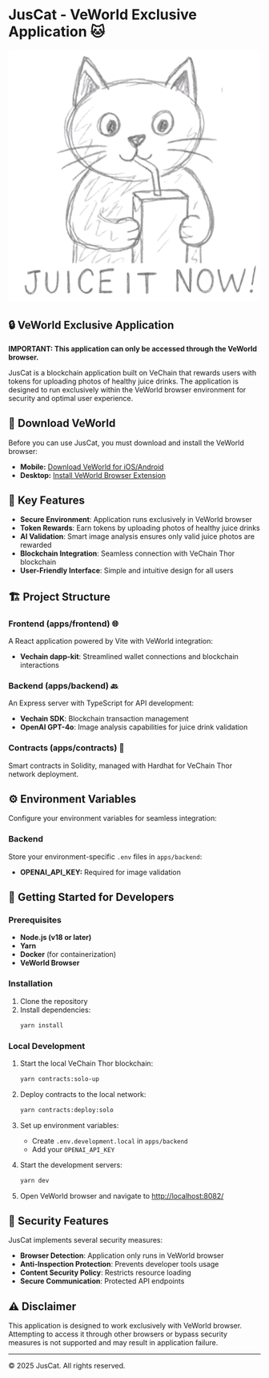 # JusCat - VeWorld Exclusive Application 🐱

<p align="center">
  <img src="apps/frontend/public/juscat-banner.png" alt="JusCat Banner" width="600"/>
</p>

## 🔒 VeWorld Exclusive Application

**IMPORTANT: This application can only be accessed through the VeWorld browser.**

JusCat is a blockchain application built on VeChain that rewards users with tokens for uploading photos of healthy juice drinks. The application is designed to run exclusively within the VeWorld browser environment for security and optimal user experience.

## 📱 Download VeWorld

Before you can use JusCat, you must download and install the VeWorld browser:

- **Mobile:** [Download VeWorld for iOS/Android](https://www.veworld.net/)
- **Desktop:** [Install VeWorld Browser Extension](https://chromewebstore.google.com/detail/veworld/ffondjhiilhjpmfakjbejdgbemolaaho)

## 🌟 Key Features

- **Secure Environment**: Application runs exclusively in VeWorld browser
- **Token Rewards**: Earn tokens by uploading photos of healthy juice drinks
- **AI Validation**: Smart image analysis ensures only valid juice photos are rewarded
- **Blockchain Integration**: Seamless connection with VeChain Thor blockchain
- **User-Friendly Interface**: Simple and intuitive design for all users

## 🏗️ Project Structure

### Frontend (apps/frontend) 🌐

A React application powered by Vite with VeWorld integration:

- **Vechain dapp-kit**: Streamlined wallet connections and blockchain interactions

### Backend (apps/backend) 🔙

An Express server with TypeScript for API development:

- **Vechain SDK**: Blockchain transaction management
- **OpenAI GPT-4o**: Image analysis capabilities for juice drink validation

### Contracts (apps/contracts) 📜

Smart contracts in Solidity, managed with Hardhat for VeChain Thor network deployment.

## ⚙️ Environment Variables

Configure your environment variables for seamless integration:

### Backend

Store your environment-specific `.env` files in `apps/backend`:

- **OPENAI_API_KEY:** Required for image validation

## 🚀 Getting Started for Developers

### Prerequisites

- **Node.js (v18 or later)** 
- **Yarn**
- **Docker** (for containerization)
- **VeWorld Browser**

### Installation

1. Clone the repository
2. Install dependencies:
   ```bash
   yarn install
   ```

### Local Development

1. Start the local VeChain Thor blockchain:
   ```bash
   yarn contracts:solo-up
   ```

2. Deploy contracts to the local network:
   ```bash
   yarn contracts:deploy:solo
   ```

3. Set up environment variables:
   - Create `.env.development.local` in `apps/backend`
   - Add your `OPENAI_API_KEY`

4. Start the development servers:
   ```bash
   yarn dev
   ```

5. Open VeWorld browser and navigate to [http://localhost:8082/](http://localhost:8082/)

## 🔐 Security Features

JusCat implements several security measures:

- **Browser Detection**: Application only runs in VeWorld browser
- **Anti-Inspection Protection**: Prevents developer tools usage
- **Content Security Policy**: Restricts resource loading
- **Secure Communication**: Protected API endpoints

## ⚠️ Disclaimer

This application is designed to work exclusively with VeWorld browser. Attempting to access it through other browsers or bypass security measures is not supported and may result in application failure.

---

© 2025 JusCat. All rights reserved.
